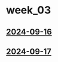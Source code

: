 # week_03 <!-- markmap: foldAll -->
## [2024-09-16](2024-09-16/2024-09-16.html)
## [2024-09-17](2024-09-17/2024-09-17.html)
